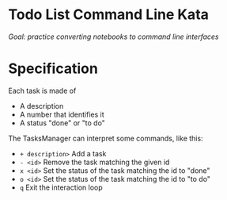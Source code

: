 # Todo List Command Line Kata

*Goal: practice converting notebooks to command line interfaces*

# Specification

Each task is made of

* A description
* A number that identifies it
* A status "done" or "to do"

The TasksManager can interpret some commands, like this:

* `+ description>` Add a task
* `- <id>` Remove the task matching the given id
* `x <id>` Set the status of the task matching the id to "done"
* `o <id>` Set the status of the task matching the id to "to do"
* `q` Exit the interaction loop
